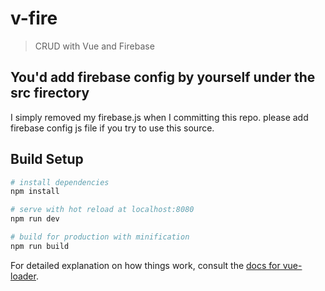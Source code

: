 # v-fire

> CRUD with Vue and Firebase

## You'd add firebase config by yourself under the src firectory
I simply removed my firebase.js when I committing this repo.
please add firebase config js file if you try to use this source.

## Build Setup

``` bash
# install dependencies
npm install

# serve with hot reload at localhost:8080
npm run dev

# build for production with minification
npm run build
```

For detailed explanation on how things work, consult the [docs for vue-loader](http://vuejs.github.io/vue-loader).
